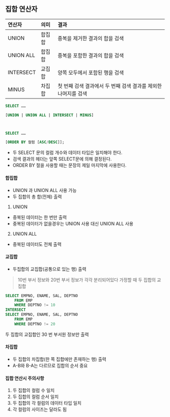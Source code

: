 ## 집합 연산자

|연산자|의미|결과|
|:---|:---|:---|
|UNION|합집합| 중복을 제거한 결과의 합을 검색|
| UNION ALL|합집합| 중복을 포함한 결과의 합을 검색|
| INTERSECT|교집합| 양쪽 모두에서 포함된 행을 검색|
| MINUS|차집합| 첫 번째 검색 결과에서 두 번째 검색 결과를 제외한 나머지를 검색|

```sql
SELECT ……

[UNION | UNION ALL | INTERSECT | MINUS]



SELECT ……

[ORDER BY 컬럼 [ASC/DESC]];
```

- 두 SELECT 문의 컬럼 개수와 데이터 타입은 일치해야 한다.
- 검색 결과의 헤더는 앞쪽 SELECT문에 의해 결정된다.
- ORDER BY 절을 사용할 때는 문장의 제일 마지막에 사용한다.

#### 합집합

-  UNION 과 UNION ALL 사용 가능
- 두 집합의 총 합(전체) 출력

1. UNION

- 중복된 데이터는 한 번만 출력
- 중복된 데이터가 없을경우는 UNION 사용 대신 UNION ALL 사용

2. UNION ALL
- 중복된 데이터도 전체 출력

#### 교집합

- 두집합의 교집합(공통으로 있는 행) 출력

> 10번 부서 정보와 20번 부서 정보가 각각 분리되어있다 가정할 때 두 집합의 교집합

```sql
SELECT EMPNO, ENAME, SAL, DEPTNO
	FROM EMP
	WHERE DEPTNO != 10
INTERSECT
SELECT EMPNO, ENAME, SAL, DEPTNO
	FROM EMP
	WHERE DEPTNO != 20
```

두 집합의 교집합인 30 번 부서원 정보만 출력


#### 차집합

- 두 집합의 차집합(한 쪽 집합에만 존재하는 행) 출력 
- A-B와 B-A는 다르므로 집합의 순서 중요

#### 집합 연산시 주의사항

1. 두 집합의 컬럼 수 일치
2. 두 집합의 컬럼 순서 일치
3. 두 집합의 각 컬럼의 데이터 타입 일치 
4. 각 컬럼의 사이즈는 달라도 됨
